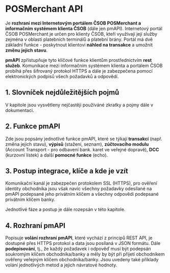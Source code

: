 # POSMerchant API
Je **rozhraní mezi Internetovým portálem ČSOB POSMerchant a informačním systémem klienta ČSOB** (dále jen pmAPI). Internetový portál ČSOB POSMerchant je určen pro klienty ČSOB, kteří využívají její služby zejména v oblasti platebních terminálů a platební brány. Portál má dvě základní funkce - poskytnout klientovi **náhled na transakce** a umožnit **změnu jejich stavu**.

**pmAPI** zpřístupňuje tyto klíčové funkce klientům prostřednictvím **rest služeb**. Komunikace mezi informačním systémem klienta a portálem ČSOB probíhá přes šifrovaný protokol HTTPS a dále je zabezpečena pomocí elektronických podpisů všech požadavků a odpovědí.
## 1. Slovníček nejdůležitějších pojmů
V kapitole jsou vysvětleny nejčastěji používáné zkratky a pojmy dále v dokumentaci.
## 2. Funkce pmAPI
Zde jsou popsány jednotlivé funkce pmAPI, které se týkají **transakcí** (např. změna jejich stavu), **výpisů** (stažení, seznam), **zúčtovacího modulu** (Account Transport - pro odbavení bank. karet ve veřejné dopravě), **DCC** (kurzovní lístek) a další **pomocné funkce** (echo).
## 3. Postup integrace, klíče a kde je vzít
Komunikační kanál je zabezpečen protokolem SSL (HTTPS), pro ověření identity obchodníka jsou však navíc všechny požadavky odesílané na pmAPI podepsané jeho privátním klíčem a všechny odpovědi podepsané privátním klíčem banky.

Jednotlivé fáze a postup je dále rozepsán v této kapitole.
## 4. Rozhraní pmAPI
Popisuje **volání rozhraní pmAPI**, které vychází z principů REST API, je dostupné přes HTTPS protokol a data jsou posílaná v JSON formátu. Dále **podepisování**, tj., že každý požadavek i odpověď musí být podepsán soukromým klíčem obchodníka/banky a měly by být při přijetí obchodníkem ověřeny veřejným klíčem obchodníka/banky. Jsou uvedeny také příklady volání jednotlivých metod a jejich návratové hodnoty.
